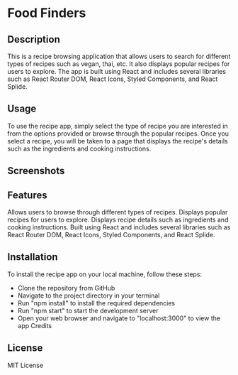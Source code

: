 # Food Finders 

## Description
This is a recipe browsing application that allows users to search for different types of recipes such as vegan, thai, etc. It also displays popular recipes for users to explore. The app is built using React and includes several libraries such as React Router DOM, React Icons, Styled Components, and React Splide.

## Usage
To use the recipe app, simply select the type of recipe you are interested in from the options provided or browse through the popular recipes. Once you select a recipe, you will be taken to a page that displays the recipe's details such as the ingredients and cooking instructions.

## Screenshots 

## Features
Allows users to browse through different types of recipes.
Displays popular recipes for users to explore.
Displays recipe details such as ingredients and cooking instructions.
Built using React and includes several libraries such as React Router DOM, React Icons, Styled Components, and React Splide.

## Installation
To install the recipe app on your local machine, follow these steps:

- Clone the repository from GitHub
- Navigate to the project directory in your terminal
- Run "npm install" to install the required dependencies
- Run "npm start" to start the development server
- Open your web browser and navigate to "localhost:3000" to view the app
Credits


## License
MIT License